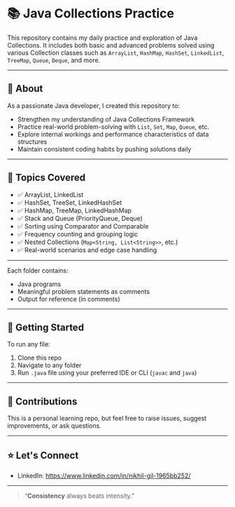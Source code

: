 # 📚 Java Collections Practice

This repository contains my daily practice and exploration of Java Collections. It includes both basic and advanced problems solved using various Collection classes such as `ArrayList`, `HashMap`, `HashSet`, `LinkedList`, `TreeMap`, `Queue`, `Deque`, and more.

---

## 🧠 About

As a passionate Java developer, I created this repository to:

- Strengthen my understanding of Java Collections Framework
- Practice real-world problem-solving with `List`, `Set`, `Map`, `Queue`, etc.
- Explore internal workings and performance characteristics of data structures
- Maintain consistent coding habits by pushing solutions daily

---

## 🧰 Topics Covered

- ✅ ArrayList, LinkedList
- ✅ HashSet, TreeSet, LinkedHashSet
- ✅ HashMap, TreeMap, LinkedHashMap
- ✅ Stack and Queue (PriorityQueue, Deque)
- ✅ Sorting using Comparator and Comparable
- ✅ Frequency counting and grouping logic
- ✅ Nested Collections (`Map<String, List<String>>`, etc.)
- ✅ Real-world scenarios and edge case handling

---

Each folder contains:
- Java programs
- Meaningful problem statements as comments
- Output for reference (in comments)

---

## 🏁 Getting Started

To run any file:
1. Clone this repo
2. Navigate to any folder
3. Run `.java` file using your preferred IDE or CLI (`javac` and `java`)

---

## 🤝 Contributions

This is a personal learning repo, but feel free to raise issues, suggest improvements, or ask questions.

---

## ⭐ Let's Connect

- LinkedIn: https://www.linkedin.com/in/nikhil-gil-1965bb252/

---

> “**Consistency** always beats intensity.”


